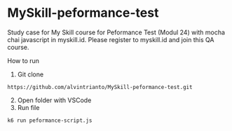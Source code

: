 # MySkill-peformance-test
Study case for My Skill course for Peformance Test (Modul 24) with mocha chai javascript in myskill.id. Please register to myskill.id and join this QA course.

How to run 
1. Git clone
```
https://github.com/alvintrianto/MySkill-peformance-test.git
```
2. Open folder with VSCode
3. Run file
```
k6 run peformance-script.js
```